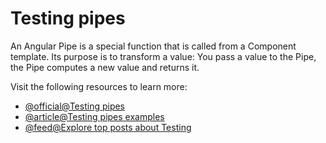 # Testing pipes

An Angular Pipe is a special function that is called from a Component template. Its purpose is to transform a value: You pass a value to the Pipe, the Pipe computes a new value and returns it.

Visit the following resources to learn more:

- [@official@Testing pipes](https://angular.dev/guide/testing/pipes)
- [@article@Testing pipes examples](https://testing-angular.com/testing-pipes/)
- [@feed@Explore top posts about Testing](https://app.daily.dev/tags/testing?ref=roadmapsh)
